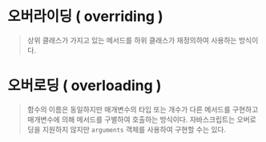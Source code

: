 # 오버라이딩 ( overriding )

> 상위 클래스가 가지고 있는 메서드를 하위 클래스가 재정의하여 사용하는 방식이다.

# 오버로딩 ( overloading )

> 함수의 이름은 동일하지만 매개변수의 타입 또는 개수가 다른 메서드를 구현하고 매개변수에 의해 메서드를 구별하여 호출하는 방식이다.
> 자바스크립트는 오버로딩을 지원하지 않지만 `arguments` 객체를 사용하여 구현할 수는 있다.
